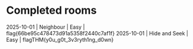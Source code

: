 # Completed rooms
2025-10-01 | Neighbour | Easy | flag{66be95c478473d91a5358f2440c7af1f}
2025-10-01 | Hide and Seek | Easy | flagTHM{y0u_g0t_3v3ryth1ng_d0wn}

